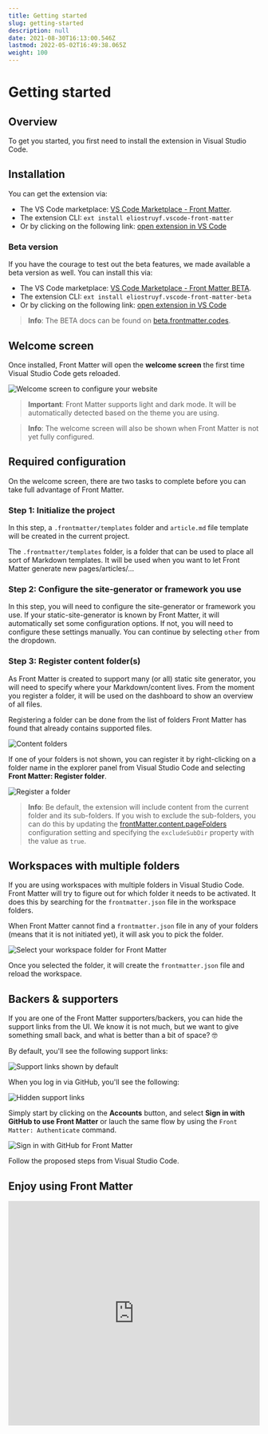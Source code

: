 ```yaml
---
title: Getting started
slug: getting-started
description: null
date: 2021-08-30T16:13:00.546Z
lastmod: 2022-05-02T16:49:38.065Z
weight: 100
---
```


# Getting started

## Overview

To get you started, you first need to install the extension in Visual Studio Code. 

## Installation

You can get the extension via:

- The VS Code marketplace: [VS Code Marketplace - Front Matter](https://marketplace.visualstudio.com/items?itemName=eliostruyf.vscode-front-matter).
- The extension CLI: `ext install eliostruyf.vscode-front-matter`
- Or by clicking on the following link: <a href="" title="open extension in VS Code" data-vscode="vscode:extension/eliostruyf.vscode-front-matter">open extension in VS Code</a>

### Beta version

If you have the courage to test out the beta features, we made available a beta version as well. You can install this via:

- The VS Code marketplace: [VS Code Marketplace - Front Matter BETA](https://marketplace.visualstudio.com/items?itemName=eliostruyf.vscode-front-matter-beta).
- The extension CLI: `ext install eliostruyf.vscode-front-matter-beta`
- Or by clicking on the following link: <a href="" title="open extension in VS Code" data-vscode="vscode:extension/eliostruyf.vscode-front-matter-beta">open extension in VS Code</a>

> **Info**: The BETA docs can be found on [beta.frontmatter.codes](https://beta.frontmatter.codes).

## Welcome screen

Once installed, Front Matter will open the **welcome screen** the first time Visual Studio Code gets reloaded.

![Welcome screen to configure your website](/releases/7.2.0/welcome-screen-7.2.0.png)

> **Important**: Front Matter supports light and dark mode. It will be automatically detected based on the theme you are using.

> **Info**: The welcome screen will also be shown when Front Matter is not yet fully configured.

## Required configuration

On the welcome screen, there are two tasks to complete before you can take full advantage of Front Matter. 

### Step 1: Initialize the project

In this step, a `.frontmatter/templates` folder and `article.md` file template will be created in the current project.

The `.frontmatter/templates` folder, is a folder that can be used to place all sort of Markdown templates. It will be used when you want to let Front Matter generate new pages/articles/...

### Step 2: Configure the site-generator or framework you use

In this step, you will need to configure the site-generator or framework you use. If your static-site-generator is known by Front Matter, it will automatically set some configuration options. If not, you will need to configure these settings manually. You can continue by selecting `other` from the dropdown.

### Step 3: Register content folder(s)

As Front Matter is created to support many (or all) static site generator, you will need to specify where your Markdown/content lives. From the moment you register a folder, it will be used on the dashboard to show an overview of all files.

Registering a folder can be done from the list of folders Front Matter has found that already contains supported files.

![Content folders](/releases/7.2.0/content-list.png)

If one of your folders is not shown, you can register it by right-clicking on a folder name in the explorer panel from Visual Studio Code and selecting **Front Matter: Register folder**.

![Register a folder](/assets/register-folder.png)

> **Info**: Be default, the extension will include content from the current folder and its sub-folders. If you wish to exclude the sub-folders, you can do this by updating the [frontMatter.content.pageFolders](/docs/settings#frontmatter.content.pagefolders) configuration setting and specifying the `excludeSubDir` property with the value as `true`.

## Workspaces with multiple folders

If you are using workspaces with multiple folders in Visual Studio Code. Front Matter will try to figure out for which folder it needs to be activated. It does this by searching for the `frontmatter.json` file in the workspace folders.

When Front Matter cannot find a `frontmatter.json` file in any of your folders (means that it is not initiated yet), it will ask you to pick the folder.

![Select your workspace folder for Front Matter](/releases/v5.0.0/workspace-folder.png)

Once you selected the folder, it will create the `frontmatter.json` file and reload the workspace.

## Backers & supporters

If you are one of the Front Matter supporters/backers, you can hide the support links from the UI. We know it is not much, but we want to give something small back, and what is better than a bit of space? 🤓

By default, you'll see the following support links:

![Support links shown by default](/releases/v6.0.0/support-links.png)

When you log in via GitHub, you'll see the following:

![Hidden support links](/releases/v6.0.0/support-links-hidden.png)

Simply start by clicking on the **Accounts** button, and select **Sign in with GitHub to use Front Matter** or lauch the same flow by using the `Front Matter: Authenticate` command.

![Sign in with GitHub for Front Matter](/releases/v6.0.0/signin-github.png)

Follow the proposed steps from Visual Studio Code.

## Enjoy using Front Matter

<iframe src="https://player.vimeo.com/video/630150787?h=9988cff4f0&amp;title=0&amp;byline=0&amp;portrait=0&amp;speed=0&amp;badge=0&amp;autopause=0&amp;player_id=0&amp;app_id=56727" width="100%" height="450" frameborder="0" allow="autoplay; fullscreen; picture-in-picture" allowfullscreen title="Front Matter - Installation"></iframe>